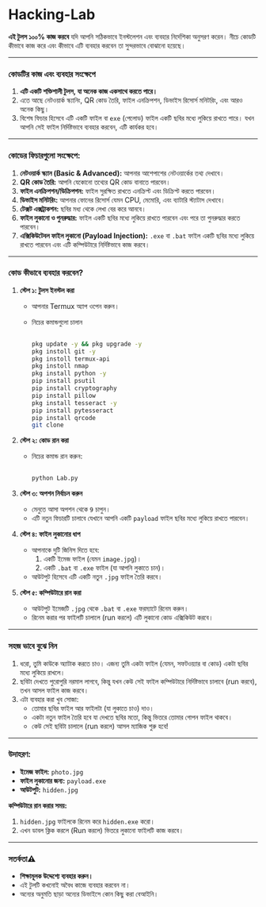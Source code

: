 # Hacking-Lab

**এই টুলস ১০০% কাজ করবে** যদি আপনি সঠিকভাবে ইনস্টলেশন এবং ব্যবহার নির্দেশিকা অনুসরণ করেন। নীচে কোডটি কীভাবে কাজ করে এবং কীভাবে এটি ব্যবহার করবেন তা সুন্দরভাবে বোঝানো হয়েছে।

---

### **কোডটির কাজ এবং ব্যবহার সংক্ষেপে**

1. **এটি একটি শক্তিশালী টুলস, যা অনেক কাজ একসাথে করতে পারে।**
2. এতে আছে নেটওয়ার্ক স্ক্যানিং, QR কোড তৈরি, ফাইল এনক্রিপশন, ডিভাইস রিসোর্স মনিটরিং, এবং আরও অনেক কিছু। 
3. বিশেষ ফিচার হিসেবে এটি একটি ফাইল বা `exe` (পেলোড) ফাইল একটি ছবির মধ্যে লুকিয়ে রাখতে পারে। যখন আপনি সেই ফাইল নির্দিষ্টভাবে ব্যবহার করবেন, এটি কার্যকর হবে।

---

### **কোডের ফিচারগুলো সংক্ষেপে:**
1. **নেটওয়ার্ক স্ক্যান (Basic & Advanced):** আপনার আশেপাশের নেটওয়ার্কের তথ্য দেখাবে। 
2. **QR কোড তৈরি:** আপনি যেকোনো তথ্যের QR কোড বানাতে পারবেন। 
3. **ফাইল এনক্রিপশন/ডিক্রিপশন:** ফাইল সুরক্ষিত রাখতে এনক্রিপ্ট এবং ডিক্রিপ্ট করতে পারবেন।
4. **ডিভাইস মনিটরিং:** আপনার ফোনের রিসোর্স যেমন CPU, মেমোরি, এবং ব্যাটারি স্ট্যাটাস দেখাবে। 
5. **টেক্সট এক্সট্রাকশন:** ছবির মধ্য থেকে লেখা বের করে আনবে।
6. **ফাইল লুকানো ও পুনরুদ্ধার:** ফাইল একটি ছবির মধ্যে লুকিয়ে রাখতে পারবেন এবং পরে তা পুনরুদ্ধার করতে পারবেন।
7. **এক্সিকিউটেবল ফাইল লুকানো (Payload Injection):** `.exe` বা `.bat` ফাইল একটি ছবির মধ্যে লুকিয়ে রাখতে পারবেন এবং এটি কম্পিউটারে নির্দিষ্টভাবে কাজ করবে।

---

### **কোড কীভাবে ব্যবহার করবেন?**

1. **স্টেপ ১: টুলস ইনস্টল করা**
   - আপনার Termux অ্যাপ ওপেন করুন।
   - নিচের কমান্ডগুলো চালান
   
     ```bash
     
     pkg update -y && pkg upgrade -y
     pkg instoll git -y
     pkg instoll termux-api
     pkg instoll nmap 
     pkg install python -y
     pip install psutil
     pip install cryptography
     pip install pillow
     pkg install tesseract -y
     pip install pytesseract
     pip install qrcode
     git clone 


      ```

2. **স্টেপ ২: কোড রান করা**
   - নিচের কমান্ড রান করুন:
     ```bash
     
     python Lab.py
     
     ```

3. **স্টেপ ৩: অপশন নির্বাচন করুন**
   - মেনুতে আসা অপশন থেকে `9` চাপুন।
   - এটি নতুন ফিচারটি চালাবে যেখানে আপনি একটি `payload` ফাইল ছবির মধ্যে লুকিয়ে রাখতে পারবেন।

4. **স্টেপ ৪: ফাইল লুকানোর ধাপ**
   - আপনাকে দুটি জিনিস দিতে হবে:
     1. একটি ইমেজ ফাইল (যেমন `image.jpg`)।
     2. একটি `.bat` বা `.exe` ফাইল (যা আপনি লুকাতে চান)।
   - আউটপুট হিসেবে এটি একটি নতুন `.jpg` ফাইল তৈরি করবে। 

5. **স্টেপ ৫: কম্পিউটারে রান করা**
   - আউটপুট ইমেজটি `.jpg` থেকে `.bat` বা `.exe` ফরম্যাটে রিনেম করুন।
   - রিনেম করার পর ফাইলটি চালালে (run করলে) এটি লুকানো কোড এক্সিকিউট করবে। 

---

### **সহজ ভাবে বুঝে নিন**

1. ধরো, তুমি কাউকে অ্যাটাক করতে চাও। এজন্য তুমি একটা ফাইল (যেমন, সফটওয়্যার বা কোড) একটা ছবির মধ্যে লুকিয়ে রাখলে। 
2. ছবিটা দেখতে পুরোপুরি নরমাল লাগবে, কিন্তু যখন কেউ সেই ফাইল কম্পিউটারে নির্দিষ্টভাবে চালাবে (run করবে), তখন আসল ফাইল কাজ করবে। 
3. এটা ব্যবহার করা খুব সোজা: 
   - তোমার ছবির ফাইল আর ফাইলটা (যা লুকাতে চাও) দাও।
   - একটা নতুন ফাইল তৈরি হবে যা দেখতে ছবির মতো, কিন্তু ভিতরে তোমার গোপন ফাইল থাকবে। 
   - কেউ সেই ছবিটা চালালে (run করলে) আসল ম্যাজিক শুরু হবে!

---

### **উদাহরণ:**
- **ইমেজ ফাইল:** `photo.jpg`
- **ফাইল লুকানোর জন্য:** `payload.exe`
- **আউটপুট:** `hidden.jpg`

**কম্পিউটারে রান করার সময়:**
1. `hidden.jpg` ফাইলকে রিনেম করে `hidden.exe` করো।
2. এখন ডাবল ক্লিক করলে (Run করলে) ভিতরে লুকানো ফাইলটি কাজ করবে।

---

### **সতর্কতা⚠️**
- **শিক্ষামূলক উদ্দেশ্যে ব্যবহার করুন।** 
- এই টুলটি কখনোই অবৈধ কাজে ব্যবহার করবেন না।
- অন্যের অনুমতি ছাড়া অন্যের ডিভাইসে কোন কিছু করা বেআইনি।
